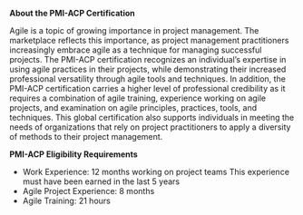 
**About the PMI-ACP Certification**

Agile is a topic of growing importance in project management. The marketplace reflects this importance,
as project management practitioners increasingly embrace agile as a technique for managing successful
projects. The PMI-ACP certification recognizes an individual’s expertise in using agile practices in their
projects, while demonstrating their increased professional versatility through agile tools and techniques.
In addition, the PMI-ACP certification carries a higher level of professional credibility as it requires a
combination of agile training, experience working on agile projects, and examination on agile principles,
practices, tools, and techniques. This global certification also supports individuals in meeting the needs
of organizations that rely on project practitioners to apply a diversity of methods to their project
management.

**PMI-ACP Eligibility Requirements**
* Work Experience: 12 months working on project teams This experience must have been earned in the last 5 years
* Agile Project Experience: 8 months
* Agile Training: 21 hours
